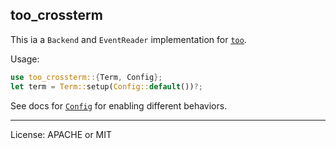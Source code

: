 ## too_crossterm

This ia a `Backend` and `EventReader` implementation for [`too`](https://crates.io/crates/too).

Usage:

```rust
use too_crossterm::{Term, Config};
let term = Term::setup(Config::default())?;
```

See docs for [`Config`](https://docs.rs/too_crossterm) for enabling different behaviors.

---

License: APACHE or MIT
